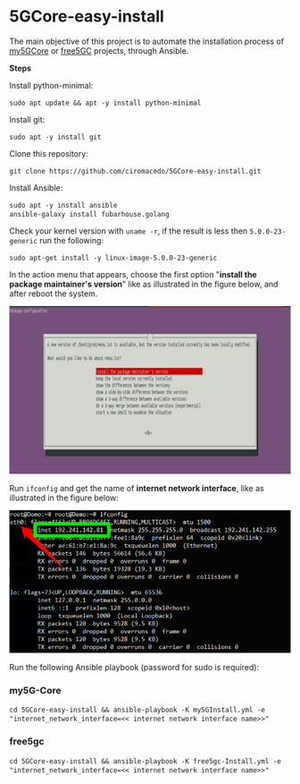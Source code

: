 
# 5GCore-easy-install

The main objective of this project is to automate the installation process of [my5GCore](https://github.com/my5G/my5G-core) or [free5GC](https://github.com/free5gc/free5gc) projects, through Ansible.

**Steps**

Install python-minimal:
```
sudo apt update && apt -y install python-minimal
```

Install git:
```
sudo apt -y install git
```

Clone this repository:
```
git clone https://github.com/ciromacedo/5GCore-easy-install.git
```

Install Ansible:
```
sudo apt -y install ansible
ansible-galaxy install fubarhouse.golang
```

Check your kernel version with ```uname -r```, if the result is less then ```5.0.0-23-generic``` run the following:
```
sudo apt-get install -y linux-image-5.0.0-23-generic
```
In the action menu that appears, choose the first option "__install the package maintainer's version__" like as illustrated in the figure below, and after reboot the system.

<p align="center">
    <img src="imagens/kerner-5-0-23.jpeg" height="300"/> 
</p>

Run ```ifconfig``` and get the name of **internet network interface**, like as illustrated in the figure below:
<p align="center">
    <img src="imagens/if_config.png"/> 
</p>


Run the following Ansible playbook (password for sudo is required):
### my5G-Core
```
cd 5GCore-easy-install && ansible-playbook -K my5GInstall.yml -e  "internet_network_interface=<< internet network interface name>>"
```

### free5gc
```
cd 5GCore-easy-install && ansible-playbook -K free5gc-Install.yml -e  "internet_network_interface=<< internet network interface name>>"
```
